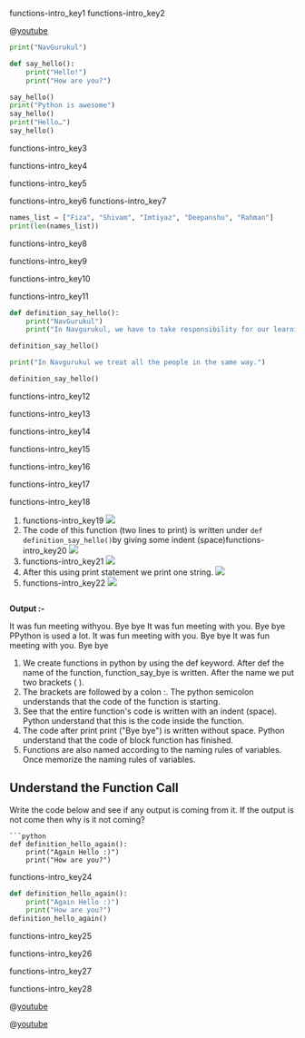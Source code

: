 functions-intro_key1
functions-intro_key2


@[youtube](8T5acEwfJbw)

```python
print("NavGurukul")

def say_hello():
    print("Hello!")
    print("How are you?")

say_hello()
print("Python is awesome")
say_hello()
print("Hello…")
say_hello()
```

functions-intro_key3



functions-intro_key4



functions-intro_key5


functions-intro_key6
functions-intro_key7


```python
names_list = ["Fiza", "Shivam", "Imtiyaz", "Deepanshu", "Rahman"]
print(len(names_list))
```

functions-intro_key8


functions-intro_key9


functions-intro_key10



functions-intro_key11


```python
def definition_say_hello():
    print("NavGurukul")
    print("In Navgurukul, we have to take responsibility for our learning.")

definition_say_hello()

print("In Navgurukul we treat all the people in the same way.")

definition_say_hello()
```
functions-intro_key12



functions-intro_key13


functions-intro_key14


functions-intro_key15


functions-intro_key16


functions-intro_key17



functions-intro_key18


1. functions-intro_key19
![](assets/function_defn_inst_1.png)
2. The code of this function (two lines to print) is written under `def definition_say_hello()`by giving some indent (space)functions-intro_key20
![](assets/function_defn_inst_2.png)
3. functions-intro_key21
![](assets/function_defn_inst_3.png)
4. After this using print statement we print one string.
![](assets/function_defn_inst_4.png)
5. functions-intro_key22
![](assets/function_defn_inst_5.png)


```functions-intro_key23
```
**Output :-**


It was fun meeting  withyou. 
Bye bye
It was fun meeting with you. 
Bye bye
PPython is used a lot.
It was fun meeting with you.
Bye bye
It was fun meeting with you.
Bye bye

1. We create functions in python by using the def keyword. After def the name of the function, function_say_bye is written. After the name we put two brackets ( ).
2. The brackets are followed by a colon :. The python semicolon understands that the code of the function is starting.
3. See that the entire function's code is written with an indent (space). Python understand that this is the code inside the function.
4. The code after print print ("Bye bye") is written without space. Python understand that the code of block function has finished.
5. Functions are also named according to the naming rules of variables.
Once memorize the naming rules of variables.

## Understand the Function Call 

Write the code below and see if any output is coming from it. If the output is not come then why is it not coming?

```
```python
def definition_hello_again():
    print("Again Hello :)")
    print("How are you?")
 ```

functions-intro_key24


```python
def definition_hello_again():
    print("Again Hello :)")
    print("How are you?")
definition_hello_again()
 ```

functions-intro_key25


functions-intro_key26



functions-intro_key27


functions-intro_key28



@[youtube](https://www.youtube.com/watch?v=WkC7ktXM_8k)

@[youtube](https://youtu.be/AJJpGImQWLc)